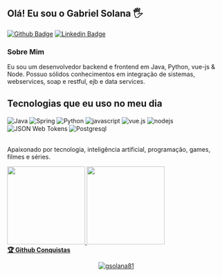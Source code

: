 ## Olá! Eu sou o Gabriel Solana 🖐️

[![Github Badge](https://img.shields.io/badge/-Github-000?style=flat-square&logo=Github&logoColor=white&link=https://github.com/gsolana81)](https://github.com/gsolana81)
[![Linkedin Badge](https://img.shields.io/badge/-LinkedIn-blue?style=flat-square&logo=Linkedin&logoColor=white&link=https://www.linkedin.com/in/gabrielsolana/)](https://www.linkedin.com/in/gabrielsolana/)

### Sobre Mim
Eu sou um desenvolvedor backend e frontend em Java, Python, vue-js & Node.
Possuo sólidos conhecimentos em integração de sistemas, webservices, soap e restful, ejb e data services.


## Tecnologias que eu uso no meu dia

<div style="display: inline_block">
  <img align="center" alt="Java" src="https://img.shields.io/badge/Java-ED8B00?style=for-the-badge&logo=openjdk&logoColor=white" />
  <img align="center" alt="Spring" src="https://img.shields.io/badge/Spring-6DB33F?style=for-the-badge&logo=spring&logoColor=white" />
  <img align="center" alt="Python" src="https://img.shields.io/badge/Python-3776AB?style=for-the-badge&logo=python&logoColor=white" />
  <img align="center" alt="javascript" src="https://img.shields.io/badge/JavaScript-F7DF1E?style=for-the-badge&logo=javascript&logoColor=black" />
  <img align="center" alt="vue.js" src="https://img.shields.io/badge/Vue.js-35495E?style=for-the-badge&logo=vue.js&logoColor=4FC08D" />
  <img align="center" alt="nodejs" src="https://img.shields.io/badge/Node.js-43853D?style=for-the-badge&logo=node.js&logoColor=white" />
  <img align="center" alt="JSON Web Tokens" src="https://img.shields.io/badge/json%20web%20tokens-323330?style=for-the-badge&logo=json-web-tokens&logoColor=pink" />
  <img align="center" alt="Postgresql" src="https://img.shields.io/badge/PostgreSQL-316192?style=for-the-badge&logo=postgresql&logoColor=white" />
  
  
</div><br/>

Apaixonado por tecnologia, inteligência artificial, programação, games, filmes e séries.

<div>
  <a href="https://github.com/gsolana81">
  <img height="180em" src="https://github-readme-stats.vercel.app/api?username=gsolana81&show_icons=true&theme=dark&include_all_commits=true&count_private=true"/>
  <img height="180em" src="https://github-readme-stats.vercel.app/api/top-langs/?username=gsolana81&layout=compact&langs_count=7&theme=dark"/>
 <br />
  <b>🏆 Github Conquistas</b>
 <br />   
<p align="center"> <a href="https://github.com/gsolana81"><img src="https://github-profile-trophy.vercel.app/?username=gsolana81&margin-w=5&theme=radical" alt="gsolana81" /></a>
</div>
